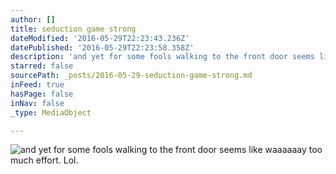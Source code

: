 ```yaml
---
author: []
title: seduction game strong
dateModified: '2016-05-29T22:23:43.236Z'
datePublished: '2016-05-29T22:23:58.358Z'
description: 'and yet for some fools walking to the front door seems like waaaaaay too much effort. Lol. '
starred: false
sourcePath: _posts/2016-05-29-seduction-game-strong.md
inFeed: true
hasPage: false
inNav: false
_type: MediaObject

---
```

![and yet for some fools walking to the front door seems like waaaaaay too much effort. Lol. ](https://the-grid-user-content.s3-us-west-2.amazonaws.com/bddef614-8968-417f-8429-1f58c5b34e7b.jpg)